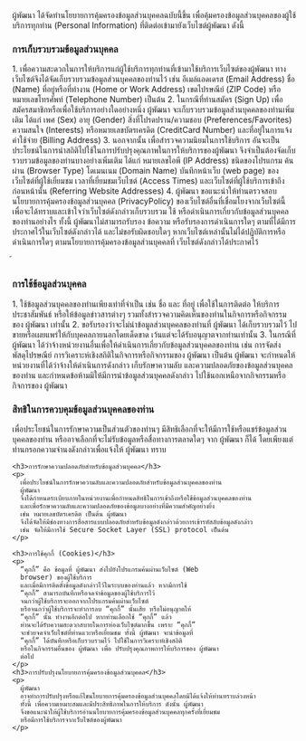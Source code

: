 <!DOCTYPE html>
<html lang="en">
  <head>
    <meta charset="UTF-8" />
    <meta http-equiv="X-UA-Compatible" content="IE=edge" />
    <meta name="viewport" content="width=device-width, initial-scale=1.0" />
   
  </head>
  <body>
    ผู้พัฒนา ได้จัดทำนโยบายการคุ้มครองข้อมูลส่วนบุคคลฉบับนี้ขึ้น
    เพื่อคุ้มครองข้อมูลส่วนบุคคลของผู้ใช้บริการทุกท่าน (Personal Information)
    ที่ติดต่อเข้ามายังเว็บไซต์ผู้พัฒนา ดังนี้
    <h3>การเก็บรวบรวมข้อมูลส่วนบุคคล</h3>
    <p>
      1.
      เพื่อความสะดวกในการให้บริการแก่ผู้ใช้บริการทุกท่านที่เข้ามาใช้บริการเว็บไซต์ของผู้พัฒนา
      ทางเว็บไซต์จึงได้จัดเก็บรวบรวมข้อมูลส่วนบุคคลของท่านไว้ เช่น อีเมล์แอดเดรส
      (Email Address) ชื่อ (Name) ที่อยู่หรือที่ทำงาน (Home or Work Address)
      เขตไปรษณีย์ (ZIP Code) หรือหมายเลขโทรศัพท์ (Telephone Number) เป็นต้น 2.
      ในกรณีที่ท่านสมัคร (Sign Up)
      เพื่อสมัครสมาชิกหรือเพื่อใช้บริการอย่างใดอย่างหนึ่ง ผู้พัฒนา
      จะเก็บรวบรวมข้อมูลส่วนบุคคลของท่านเพิ่มเติม ได้แก่ เพศ (Sex) อายุ (Gender)
      สิ่งที่โปรดปราน/ความชอบ (Preferences/Favorites) ความสนใจ (Interests)
      หรือหมายเลขบัตรเครดิต (CreditCard Number) และที่อยู่ในการแจ้งค่าใช้จ่าย
      (Billing Address) 3. นอกจากนั้น เพื่อสำรวจความนิยมในการใช้บริการ
      อันจะเป็นประโยชน์ในการนำสถิติไปใช้ในการปรับปรุงคุณภาพในการให้บริการของผู้พัฒนา
      จึงจำเป็นต้องจัดเก็บรวบรวมข้อมูลของท่านบางอย่างเพิ่มเติม ได้แก่
      หมายเลขไอพี (IP Address) ชนิดของโปรแกรม ค้นผ่าน (Browser Type) โดเมนเนม
      (Domain Name) บันทึกหน้าเว็บ (web page) ของเว็บไซต์ที่ผู้ใช้เยี่ยมชม
      เวลาที่เยี่ยมชมเว็บไซต์ (Access Times)
      และเว็บไซต์ที่ผู้ใช้บริการเข้าถึงก่อนหน้านั้น (Referring Website
      Addresses) 4. ผู้พัฒนา
      ขอแนะนำให้ท่านตรวจสอบนโยบายการคุ้มครองข้อมูลส่วนบุคคล (PrivacyPolicy)
      ของเว็บไซต์อื่นที่เชื่อมโยงจากเว็บไซต์นี้
      เพื่อจะได้ทราบและเข้าใจว่าเว็บไซต์ดังกล่าวเก็บรวบรวม ใช้
      หรือดำเนินการเกี่ยวกับข้อมูลส่วนบุคคลของท่านอย่างไร ทั้งนี้
      ผู้พัฒนาไม่สามารถรับรอง ข้อความ หรือรับรองการดำเนินการใดๆ
      ตามที่ได้มีการประกาศไว้ในเว็บไซต์ดังกล่าวได้ และไม่ขอรับผิดชอบใดๆ
      หากเว็บไซต์เหล่านั้นไม่ได้ปฏิบัติการหรือดำเนินการใดๆ
      ตามนโยบายการคุ้มครองข้อมูลส่วนบุคคลที่ เว็บไซต์ดังกล่าวได้ประกาศไว้
    </p>
    ้
    <h3>การใช้ข้อมูลส่วนบุคคล</h3>
    1. ใช้ข้อมูลส่วนบุคคลของท่านเพียงเท่าที่จำเป็น เช่น ชื่อ และ ที่อยู่
    เพื่อใช้ในการติดต่อ ให้บริการประชาสัมพันธ์ หรือให้ข้อมูลข่าวสารต่างๆ
    รวมทั้งสำรวจความคิดเห็นของท่านในกิจการหรือกิจกรรมของ ผู้พัฒนา เท่านั้น 2.
    ขอรับรองว่าจะไม่นำข้อมูลส่วนบุคคลของท่านที่ ผู้พัฒนา ได้เก็บรวบรวมไว้
    ไปขายหรือเผยแพร่ให้กับบุคคลภายนอกโดยเด็ดขาด
    เว้นแต่จะได้รับอนุญาตจากท่านเท่านั้น 3. ในกรณีที่ ผู้พัฒนา
    ได้ว่าจ้างหน่วยงานอื่นเพื่อให้ดำเนินการเกี่ยวกับข้อมูลส่วนบุคคลของท่าน เช่น
    การจัดส่งพัสดุไปรษณีย์ การวิเคราะห์เชิงสถิติในกิจการหรือกิจกรรมของ ผู้พัฒนา
    เป็นต้น ผู้พัฒนา จะกำหนดให้หน่วยงานที่ได้ว่าจ้างให้ดำเนินการดังกล่าว
    เก็บรักษาความลับ และความปลอดภัยของข้อมูลส่วนบุคคลของท่าน
    และกำหนดข้อห้ามมิให้มีการนำข้อมูลส่วนบุคคลดังกล่าว
    ไปใช้นอกเหนือจากกิจกรรมหรือกิจการของ ผู้พัฒนา
    <h3>สิทธิในการควบคุมข้อมูลส่วนบุคคลของท่าน</h3>
    <p>
      เพื่อประโยชน์ในการรักษาความเป็นส่วนตัวของท่านๆ
      มีสิทธิเลือกที่จะให้มีการใช้หรือแชร์ข้อมูลส่วนบุคคลของท่าน
      หรืออาจเลือกที่จะไม่รับข้อมูลหรือสื่อทางการตลาดใดๆ จาก ผู้พัฒนา ก็ได้
      โดยเพียงแต่ท่านกรอกความจำนงดังกล่าวเพื่อแจ้งให้ ผู้พัฒนา ทราบ
    </p>

    <h3>การรักษาความปลอดภัยสำหรับข้อมูลส่วนบุคคล</h3>
    <p>
      เพื่อประโยชน์ในการรักษาความลับและความปลอดภัยสำหรับข้อมูลส่วนบุคคลของท่าน
      ผู้พัฒนา
      จึงได้กำหนดระเบียบภายในหน่วยงานเพื่อกำหนดสิทธิในการเข้าถึงหรือใช้ข้อมูลส่วนบุคคลของท่าน
      และเพื่อรักษาความลับและความปลอดภัยของข้อมูลบางอย่างที่มีความสำคัญอย่างยิ่ง
      เช่น หมายเลขบัตรเครดิต เป็นต้น ผู้พัฒนา
      จึงได้จัดให้มีช่องทางการสื่อสารแบบปลอดภัยสำหรับข้อมูลดังกล่าวด้วยการเข้ารหัสลับข้อมูลดังกล่าว
      เช่น จัดให้มีการใช้ Secure Socket Layer (SSL) protocol เป็นต้น
    </p>

    <h3>การใช้คุกกี้ (Cookies)</h3>
    <p>
      “คุกกี้” คือ ข้อมูลที่ ผู้พัฒนา ส่งไปยังโปรแกรมค้นผ่านเว็บไซต์ (Web
      browser) ของผู้ใช้บริการ
      และเมื่อมีการติดตั้งข้อมูลดังกล่าวไว้ในระบบของท่านแล้ว หากมีการใช้
      “คุกกี้” สามารถบันทึกหรือจดจำข้อมูลของผู้ใช้บริการไว้
      จนกว่าผู้ใช้บริการจะออกจากโปรแกรมค้นผ่านเว็บไซต์
      หรือจนกว่าผู้ใช้บริการจะทำการลบ “คุกกี้” นั้นเสีย หรือไม่อนุญาตให้
      “คุกกี้” นั้น ทำงานอีกต่อไป หากท่านเลือกใช้ “คุกกี้” แล้ว
      ท่านจะได้รับความสะดวกสบายในการท่องเว็บไซต์มากขึ้น เพราะ “คุกกี้”
      จะช่วยจดจำเว็บไซต์ที่ท่านแวะหรือเยี่ยมชม ทั้งนี้ ผู้พัฒนา จะนำข้อมูลที่
      “คุกกี้” ได้บันทึกหรือเก็บรวบรวมไว้ ไปใช้ในการวิเคราะห์เชิงสถิติ
      หรือในกิจกรรมอื่นของ ผู้พัฒนา เพื่อ ปรับปรุงคุณภาพการให้บริการของ ผู้พัฒนา
      ต่อไป
    </p>
    <h3>การปรับปรุงนโยบายการคุ้มครองข้อมูลส่วนบุคคล</h3>
    <p>
      ผู้พัฒนา
      อาจทำการปรับปรุงหรือแก้ไขนโยบายการคุ้มครองข้อมูลส่วนบุคคลโดยมิได้แจ้งให้ท่านทราบล่วงหน้า
      ทั้งนี้ เพื่อความเหมาะสมและมีประสิทธิภาพในการให้บริการ ดังนั้น ผู้พัฒนา
      จึงขอแนะนำให้ผู้ใช้บริการอ่านนโยบายการคุ้มครองข้อมูลส่วนบุคคลทุกครั้งที่เยี่ยมชม
      หรือมีการใช้บริการจากเว็บไซต์ของผู้พัฒนา
    </p>
  </body>
</html>
